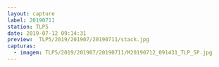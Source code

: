 ```yaml
---
layout: capture
label: 20190711
station: TLP5
date: 2019-07-12 09:14:31
preview:  TLP5/2019/201907/20190711/stack.jpg
capturas:
  - imagem: TLP5/2019/201907/20190711/M20190712_091431_TLP_5P.jpg
---
```

